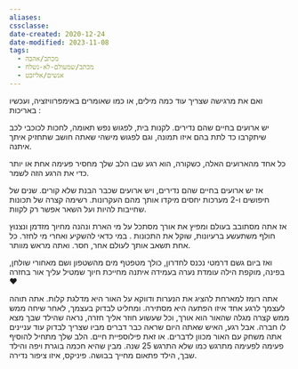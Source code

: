 ```yaml
---
aliases: 
cssclasse: 
date-created: 2020-12-24
date-modified: 2023-11-08
tags:
  - מכתב/אהבה
  - מכתב/שמעולם-לא-נשלח
  - אנשים/אליזבט
---
```


ואם את מרגישה שצריך עוד כמה מילים, או כמו שאומרים באימפרוויזציה, ועכשיו באריכות :

יש ארועים בחיים שהם נדירים. לקנות בית, לפגוש נפש תאומה, לחכות לכוכבי לכב שיתקרבו כד לתת בהם איזו תמונה,  וגם לפגוש מישהי שאתה חושב שתחזיק איתך איתנה.

 כל אחד מהארועים האלה, כשקורה, הוא רגע שבו הלב שלך מחסיר פעימה אחת או יותר כדי את הרגע הזה לשמר.

אז יש ארועים בחיים שהם נדירים, ויש ארועים שכבר הבנת שלא קורים. שנים של חיפושים ו-2 מערכות יחסים  מיקדו אותך מהם העקרונות. רשימה קצרה של תכונות שחייבות להיות ועל השאר אפשר רק לקוות.

אז אתה מסתובב בעולם ומפיץ את אורך מסתכל על מי הארת ונהנה מחיוך מזדמן ונצנוץ חולף משתעשע ברעיונות, שוקל את התכונות . במי כדאי להשקיע ואחרי מי לחזר. כל אחת תשאב אותך לעולם אחר, חסר. ואתה מראש מוותר.

ואז ביום גשם דרמטי נכנס לחדרון, כולך מטפטף מים מהשטפון
ושם מאחורי שולחן, בפינה, מוקפת הילה עומדת נערה בעמידה איתנה מחייכת חיוך שמטיל עליך אור בחזרה ❤️

אתה רומז למארחת להציג את הנערות ודווקא על האור היא מדלגת קלות. אתה תוהה לעצמך לרגע אחד איזו הפתעה היא מסתירה.
ומחליט לבדוק בעצמך, לאחר שיחה ממש ממש קצרה מגלה שהאור הוא אורך, וכל שעשוע חוזר אליך חזרה, נראה שהילד שבך מצא לו חברה.
אבל רגע, האיש שאתה היום שראה כבר דברים מביו שצריך לבדוק עוד עניינים אתה משחק עם האור מכוון לדברים. או זאת פילוספיית חיים.
הלב שלך מתחיל להוסיף פעימה לפעימה מתרגש כמו שלא התרגש 25 שנה. מבין שהיא חכמה בוגרת ויפה
והילד שבך, הילד פתאום מחייך בבושה.
פיניקס, איזו ציפור נדירה.
